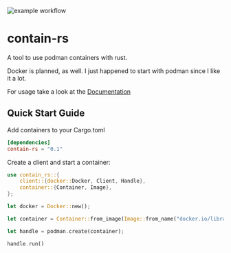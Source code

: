 ![example workflow](https://github.com/reenigneEsrever92/contain-rs/actions/workflows/rust.yml/badge.svg)

# contain-rs

A tool to use podman containers with rust.

Docker is planned, as well. I just happened to start with podman since I like it a lot.

For usage take a look at the [Documentation](https://docs.rs/contain-rs/0.1.3/contain_rs/)

## Quick Start Guide

Add containers to your Cargo.toml

```toml
[dependencies]
contain-rs = "0.1"
```

Create a client and start a container:

```rust
use contain_rs::{
    client::{docker::Docker, Client, Handle},
    container::{Container, Image},
};

let docker = Docker::new();

let container = Container::from_image(Image::from_name("docker.io/library/nginx"));

let handle = podman.create(container);

handle.run()
```
